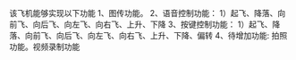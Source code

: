 该飞机能够实现以下功能 
1、图传功能。 
2、语音控制功能： 1）起飞、降落、向前飞、向后飞、向左飞、向右飞、上升、下降
3、按键控制功能： 1）起飞、降落、向前飞、向后飞、向左飞、向右飞、上升、下降、偏转
4、待增加功能: 拍照功能。视频录制功能